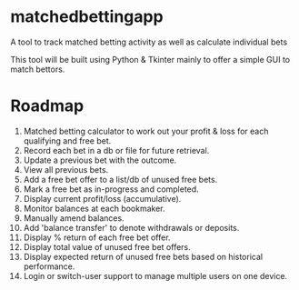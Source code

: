 # matchedbettingapp
A tool to track matched betting activity as well as calculate individual bets

This tool will be built using Python & Tkinter mainly to offer a simple GUI to match bettors.

# Roadmap

1. Matched betting calculator to work out your profit & loss for each qualifying and free bet.
2. Record each bet in a db or file for future retrieval.
3. Update a previous bet with the outcome.
4. View all previous bets.
5. Add a free bet offer to a list/db of unused free bets.
6. Mark a free bet as in-progress and completed.
7. Display current profit/loss (accumulative).
8. Monitor balances at each bookmaker.
9. Manually amend balances.
10. Add 'balance transfer' to denote withdrawals or deposits.
11. Display % return of each free bet offer.
12. Display total value of unused free bet offers.
13. Display expected return of unused free bets based on historical performance.
14. Login or switch-user support to manage multiple users on one device.
